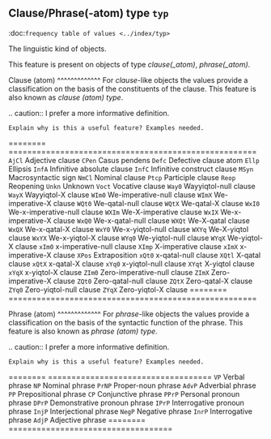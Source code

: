 Clause/Phrase(-atom) type ``typ``
---------------------------------------------------------------------------------
:doc:`frequency table of values <../index/typ>`

The linguistic kind of objects.

This feature is present on objects of type *clause(_atom)*, *phrase(_atom)*.

Clause (atom)
^^^^^^^^^^^^^
For *clause*-like objects the values provide a classification on the basis of the constituents of the clause.
This feature is also known as *clause (atom) type*.

.. caution::
    I prefer a more informative definition.

    Explain why is this a useful feature? Examples needed.

======== =====================================================
``AjCl`` Adjective clause
``CPen`` Casus pendens
``Defc`` Defective clause atom
``Ellp`` Ellipsis
``InfA`` Infinitive absolute clause
``InfC`` Infinitive construct clause
``MSyn`` Macrosyntactic sign
``NmCl`` Nominal clause
``Ptcp`` Participle clause
``Reop`` Reopening
``Unkn`` Unknown
``Voct`` Vocative clause
``Way0`` Wayyiqtol-null clause
``WayX`` Wayyiqtol-X clause
``WIm0`` We-imperative-null clause
``WImX`` We-imperative-X clause
``WQt0`` We-qatal-null clause
``WQtX`` We-qatal-X clause
``WxI0`` We-x-imperative-null clause
``WXIm`` We-X-imperative clause
``WxIX`` We-x-imperative-X clause
``WxQ0`` We-x-qatal-null clause
``WXQt`` We-X-qatal clause
``WxQX`` We-x-qatal-X clause
``WxY0`` We-x-yiqtol-null clause
``WXYq`` We-X-yiqtol clause
``WxYX`` We-x-yiqtol-X clause
``WYq0`` We-yiqtol-null clause
``WYqX`` We-yiqtol-X clause
``xIm0`` x-imperative-null clause
``XImp`` X-imperative clause
``xImX`` x-imperative-X clause
``XPos`` Extraposition
``xQt0`` x-qatal-null clause
``XQtl`` X-qatal clause
``xQtX`` x-qatal-X clause
``xYq0`` x-yiqtol-null clause
``XYqt`` X-yiqtol clause
``xYqX`` x-yiqtol-X clause
``ZIm0`` Zero-imperative-null clause
``ZImX`` Zero-imperative-X clause
``ZQt0`` Zero-qatal-null clause
``ZQtX`` Zero-qatal-X clause
``ZYq0`` Zero-yiqtol-null clause
``ZYqX`` Zero-yiqtol-X clause
======== =====================================================

Phrase (atom)
^^^^^^^^^^^^^
For *phrase*-like objects the values provide a classification on the basis of the syntactic function of the phrase.
This feature is also known as *phrase (atom) type*.

.. caution::
    I prefer a more informative definition.

    Explain why is this a useful feature? Examples needed.


========  ===================================
``VP``    Verbal phrase
``NP``    Nominal phrase
``PrNP``  Proper-noun phrase
``AdvP``  Adverbial phrase
``PP``    Prepositional phrase
``CP``    Conjunctive phrase
``PPrP``  Personal pronoun phrase
``DPrP``  Demonstrative pronoun phrase
``IPrP``  Interrogative pronoun phrase
``InjP``  Interjectional phrase
``NegP``  Negative phrase
``InrP``  Interrogative phrase
``AdjP``  Adjective phrase
========  ===================================
   
  
